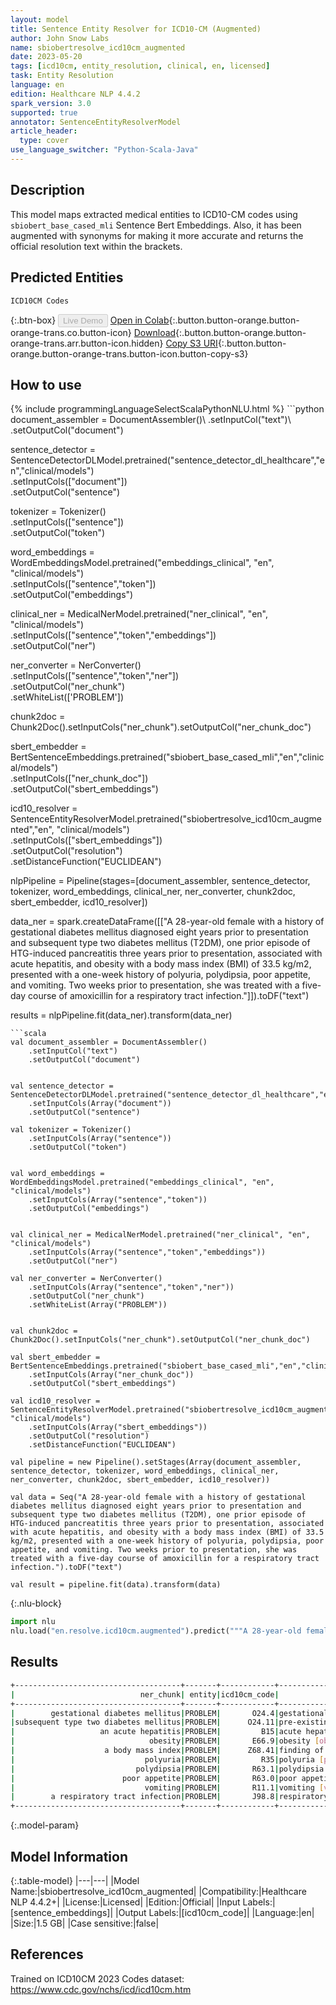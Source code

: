 ```yaml
---
layout: model
title: Sentence Entity Resolver for ICD10-CM (Augmented)
author: John Snow Labs
name: sbiobertresolve_icd10cm_augmented
date: 2023-05-20
tags: [icd10cm, entity_resolution, clinical, en, licensed]
task: Entity Resolution
language: en
edition: Healthcare NLP 4.4.2
spark_version: 3.0
supported: true
annotator: SentenceEntityResolverModel
article_header:
  type: cover
use_language_switcher: "Python-Scala-Java"
---
```


## Description

This model maps extracted medical entities to ICD10-CM codes using `sbiobert_base_cased_mli` Sentence Bert Embeddings. Also, it has been augmented with synonyms for making it more accurate and returns the official resolution text within the brackets.

## Predicted Entities

`ICD10CM Codes`

{:.btn-box}
<button class="button button-orange" disabled>Live Demo</button>
[Open in Colab](https://colab.research.google.com/github/JohnSnowLabs/spark-nlp-workshop/blob/master/tutorials/Certification_Trainings/Healthcare/3.Clinical_Entity_Resolvers.ipynb){:.button.button-orange.button-orange-trans.co.button-icon}
[Download](https://s3.amazonaws.com/auxdata.johnsnowlabs.com/clinical/models/sbiobertresolve_icd10cm_augmented_en_4.4.2_3.0_1684591054927.zip){:.button.button-orange.button-orange-trans.arr.button-icon.hidden}
[Copy S3 URI](s3://auxdata.johnsnowlabs.com/clinical/models/sbiobertresolve_icd10cm_augmented_en_4.4.2_3.0_1684591054927.zip){:.button.button-orange.button-orange-trans.button-icon.button-copy-s3}

## How to use



<div class="tabs-box" markdown="1">
{% include programmingLanguageSelectScalaPythonNLU.html %}
```python
document_assembler = DocumentAssembler()\
    .setInputCol("text")\
    .setOutputCol("document")


sentence_detector = SentenceDetectorDLModel.pretrained("sentence_detector_dl_healthcare","en","clinical/models")\
    .setInputCols(["document"])\
    .setOutputCol("sentence")

tokenizer = Tokenizer()\
    .setInputCols(["sentence"])\
    .setOutputCol("token")


word_embeddings = WordEmbeddingsModel.pretrained("embeddings_clinical", "en", "clinical/models")\
    .setInputCols(["sentence","token"])\
    .setOutputCol("embeddings")


clinical_ner = MedicalNerModel.pretrained("ner_clinical", "en", "clinical/models")\
    .setInputCols(["sentence","token","embeddings"])\
    .setOutputCol("ner")

ner_converter = NerConverter()\
    .setInputCols(["sentence","token","ner"])\
    .setOutputCol("ner_chunk")\
    .setWhiteList(['PROBLEM'])

chunk2doc = Chunk2Doc().setInputCols("ner_chunk").setOutputCol("ner_chunk_doc")

sbert_embedder = BertSentenceEmbeddings.pretrained("sbiobert_base_cased_mli","en","clinical/models")\
    .setInputCols(["ner_chunk_doc"])\
    .setOutputCol("sbert_embeddings")

icd10_resolver = SentenceEntityResolverModel.pretrained("sbiobertresolve_icd10cm_augmented","en", "clinical/models") \
    .setInputCols(["sbert_embeddings"]) \
    .setOutputCol("resolution")\
    .setDistanceFunction("EUCLIDEAN")

nlpPipeline = Pipeline(stages=[document_assembler, sentence_detector, tokenizer, word_embeddings, clinical_ner, ner_converter, chunk2doc, sbert_embedder, icd10_resolver])

data_ner = spark.createDataFrame([["A 28-year-old female with a history of gestational diabetes mellitus diagnosed eight years prior to presentation and subsequent type two diabetes mellitus (T2DM), one prior episode of HTG-induced pancreatitis three years prior to presentation, associated with acute hepatitis, and obesity with a body mass index (BMI) of 33.5 kg/m2, presented with a one-week history of polyuria, polydipsia, poor appetite, and vomiting. Two weeks prior to presentation, she was treated with a five-day course of amoxicillin for a respiratory tract infection."]]).toDF("text")

results = nlpPipeline.fit(data_ner).transform(data_ner)
```
```scala
val document_assembler = DocumentAssembler()
    .setInputCol("text")
    .setOutputCol("document")


val sentence_detector = SentenceDetectorDLModel.pretrained("sentence_detector_dl_healthcare","en","clinical/models")
    .setInputCols(Array("document"))
    .setOutputCol("sentence")

val tokenizer = Tokenizer()
    .setInputCols(Array("sentence"))
    .setOutputCol("token")


val word_embeddings = WordEmbeddingsModel.pretrained("embeddings_clinical", "en", "clinical/models")
    .setInputCols(Array("sentence","token"))
    .setOutputCol("embeddings")


val clinical_ner = MedicalNerModel.pretrained("ner_clinical", "en", "clinical/models")
    .setInputCols(Array("sentence","token","embeddings"))
    .setOutputCol("ner")

val ner_converter = NerConverter()
    .setInputCols(Array("sentence","token","ner"))
    .setOutputCol("ner_chunk")
    .setWhiteList(Array("PROBLEM"))


val chunk2doc = Chunk2Doc().setInputCols("ner_chunk").setOutputCol("ner_chunk_doc")

val sbert_embedder = BertSentenceEmbeddings.pretrained("sbiobert_base_cased_mli","en","clinical/models")
    .setInputCols(Array("ner_chunk_doc"))
    .setOutputCol("sbert_embeddings")

val icd10_resolver = SentenceEntityResolverModel.pretrained("sbiobertresolve_icd10cm_augmented","en", "clinical/models")
    .setInputCols(Array("sbert_embeddings"))
    .setOutputCol("resolution")
    .setDistanceFunction("EUCLIDEAN")

val pipeline = new Pipeline().setStages(Array(document_assembler, sentence_detector, tokenizer, word_embeddings, clinical_ner, ner_converter, chunk2doc, sbert_embedder, icd10_resolver))

val data = Seq("A 28-year-old female with a history of gestational diabetes mellitus diagnosed eight years prior to presentation and subsequent type two diabetes mellitus (T2DM), one prior episode of HTG-induced pancreatitis three years prior to presentation, associated with acute hepatitis, and obesity with a body mass index (BMI) of 33.5 kg/m2, presented with a one-week history of polyuria, polydipsia, poor appetite, and vomiting. Two weeks prior to presentation, she was treated with a five-day course of amoxicillin for a respiratory tract infection.").toDF("text")

val result = pipeline.fit(data).transform(data)
```

{:.nlu-block}
```python
import nlu
nlu.load("en.resolve.icd10cm.augmented").predict("""A 28-year-old female with a history of gestational diabetes mellitus diagnosed eight years prior to presentation and subsequent type two diabetes mellitus (T2DM), one prior episode of HTG-induced pancreatitis three years prior to presentation, associated with acute hepatitis, and obesity with a body mass index (BMI) of 33.5 kg/m2, presented with a one-week history of polyuria, polydipsia, poor appetite, and vomiting. Two weeks prior to presentation, she was treated with a five-day course of amoxicillin for a respiratory tract infection.""")
```
</div>

## Results

```bash
+-------------------------------------+-------+------------+-------------------------------------------------------------------------------------------------------------+----------------------------------------------------------------------+
|                            ner_chunk| entity|icd10cm_code|                                                           resolutions                                       |                                                             all_codes|
+-------------------------------------+-------+------------+-------------------------------------------------------------------------------------------------------------+----------------------------------------------------------------------+
|        gestational diabetes mellitus|PROBLEM|       O24.4|gestational diabetes mellitus [gestational diabetes mellitus], gestational diabetes mellitus [gestational... |O24.4, O24.41, O24.43, Z86.32, Z87.5, O24.31, O24.11, O24.1, O24.81...|
|subsequent type two diabetes mellitus|PROBLEM|      O24.11|pre-existing type 2 diabetes mellitus [pre-existing type 2 diabetes mellitus], disorder associated with t... |O24.11, E11.8, E11, E13.9, E11.9, E11.3, E11.44, Z86.3, Z86.39, E11...|
|                   an acute hepatitis|PROBLEM|         B15|acute hepatitis a [acute hepatitis a], acute hepatitis [acute hepatitis], acute infectious hepatitis[acu...  |B15, K72.0, B17.9, B17.2, Z03.89, B15.9, K75.2, K71.2, B19.9, B16, ...|
|                              obesity|PROBLEM|       E66.9|obesity [obesity], abdominal obesity [abdominal obesity], obese [obese], central obesity [central obesity... |E66.9, E66.8, Z68.41, Q13.0, E66, E66.01, Z86.39, E34.9, H35.50, Z8...|
|                    a body mass index|PROBLEM|      Z68.41|finding of body mass index [finding of body mass index], observation of body mass index [observation of b... |Z68.41, E66.9, R22.9, Z68.1, R22.3, R22.1, Z68, R22.2, R22.0, R41.8...|
|                             polyuria|PROBLEM|         R35|polyuria [polyuria], nocturnal polyuria [nocturnal polyuria], polyuric state [polyuric state], polyuric ...  |R35, R35.81, R35.8, E23.2, R35.89, R31, R35.0, R82.99, N40.1, E72.3...|
|                           polydipsia|PROBLEM|       R63.1|polydipsia [polydipsia], psychogenic polydipsia [psychogenic polydipsia], primary polydipsia [primary po...  |R63.1, F63.89, E23.2, F63.9, O40, G47.5, M79.89, R63.2, R06.1, H53....|
|                        poor appetite|PROBLEM|       R63.0|poor appetite [poor appetite], poor feeding [poor feeding], bad taste in mouth [bad taste in mouth], unp...  |R63.0, P92.9, R43.8, R43.2, E86, R19.6, F52.0, Z72.4, R06.89, Z76.8...|
|                             vomiting|PROBLEM|       R11.1|vomiting [vomiting], intermittent vomiting [intermittent vomiting], vomiting symptoms [vomiting symptom...   |R11.1, R11, R11.10, G43.A1, P92.1, P92.09, G43.A, R11.13, R11.0       |
|        a respiratory tract infection|PROBLEM|       J98.8|respiratory tract infection [respiratory tract infection], upper respiratory tract infection [upper respi... |J98.8, J06.9, A49.9, J22, J20.9, Z59.3, T17, J04.10, Z13.83, J18.9 ...|
+-------------------------------------+-------+------------+----------------------------------------------------------------------+--------------------------------------+----------------------------------------------------------------------+
```

{:.model-param}
## Model Information

{:.table-model}
|---|---|
|Model Name:|sbiobertresolve_icd10cm_augmented|
|Compatibility:|Healthcare NLP 4.4.2+|
|License:|Licensed|
|Edition:|Official|
|Input Labels:|[sentence_embeddings]|
|Output Labels:|[icd10cm_code]|
|Language:|en|
|Size:|1.5 GB|
|Case sensitive:|false|

## References

Trained on ICD10CM 2023 Codes dataset: https://www.cdc.gov/nchs/icd/icd10cm.htm
